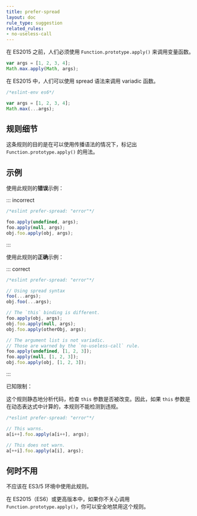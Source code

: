 ```yaml
---
title: prefer-spread
layout: doc
rule_type: suggestion
related_rules:
- no-useless-call
---
```


在 ES2015 之前，人们必须使用 `Function.prototype.apply()` 来调用变量函数。

```js
var args = [1, 2, 3, 4];
Math.max.apply(Math, args);
```

在 ES2015 中，人们可以使用 spread 语法来调用 variadic 函数。

```js
/*eslint-env es6*/

var args = [1, 2, 3, 4];
Math.max(...args);
```

## 规则细节

这条规则的目的是在可以使用传播语法的情况下，标记出 `Function.prototype.apply()` 的用法。

## 示例

使用此规则的**错误**示例：

::: incorrect

```js
/*eslint prefer-spread: "error"*/

foo.apply(undefined, args);
foo.apply(null, args);
obj.foo.apply(obj, args);
```

:::

使用此规则的**正确**示例：

::: correct

```js
/*eslint prefer-spread: "error"*/

// Using spread syntax
foo(...args);
obj.foo(...args);

// The `this` binding is different.
foo.apply(obj, args);
obj.foo.apply(null, args);
obj.foo.apply(otherObj, args);

// The argument list is not variadic.
// Those are warned by the `no-useless-call` rule.
foo.apply(undefined, [1, 2, 3]);
foo.apply(null, [1, 2, 3]);
obj.foo.apply(obj, [1, 2, 3]);
```

:::

已知限制：

这个规则静态地分析代码，检查 `this` 参数是否被改变。因此，如果 `this` 参数是在动态表达式中计算的，本规则不能检测到违规。

```js
/*eslint prefer-spread: "error"*/

// This warns.
a[i++].foo.apply(a[i++], args);

// This does not warn.
a[++i].foo.apply(a[i], args);
```

## 何时不用

不应该在 ES3/5 环境中使用此规则。

在 ES2015（ES6）或更高版本中，如果你不关心调用 `Function.prototype.apply()`，你可以安全地禁用这个规则。
